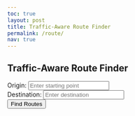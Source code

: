 ```yaml
---
toc: true
layout: post
title: Traffic-Aware Route Finder
permalink: /route/
nav: true
---
```


<head>
  <link rel="stylesheet" type="text/css" href="{{site.baseurl}}/navigation/findBestRoute/map.css">
  <link rel="stylesheet" href="https://unpkg.com/leaflet@1.7.1/dist/leaflet.css" />
</head>

<body>
  <div class="route-form">
    <h2>Traffic-Aware Route Finder</h2>
    <div class="input-group">
      <label for="origin">Origin:</label>
      <input type="text" id="origin" placeholder="Enter starting point">
    </div>
    <div class="input-group">
      <label for="destination">Destination:</label>
      <input type="text" id="destination" placeholder="Enter destination">
    </div>
    <button id="fetch_routes_btn">Find Routes</button>
  </div>

  <div id="map"></div>
  <div id="result"></div>

<script src="https://unpkg.com/leaflet@1.7.1/dist/leaflet.js"></script>
<script type="module" src="{{site.baseurl}}/navigation/findBestRoute/map.js"></script>
<script type="module" src="{{site.baseurl}}/assets/js/api/config.js"></script>
